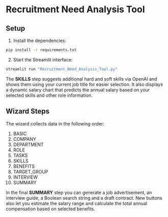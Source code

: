 # Recruitment Need Analysis Tool

## Setup

1. Install the dependencies:

```bash
pip install -r requirements.txt
```

2. Start the Streamlit interface:

```bash
streamlit run "Recruitment_Need_Analysis_Tool.py"
```

The **SKILLS** step suggests additional hard and soft skills via OpenAI and shows
them using your current job title for easier selection. It also displays a
dynamic salary chart that predicts the annual salary based on your selected
skills and other role information.

## Wizard Steps

The wizard collects data in the following order:

1. BASIC
2. COMPANY
3. DEPARTMENT
4. ROLE
5. TASKS
6. SKILLS
7. BENEFITS
8. TARGET_GROUP
9. INTERVIEW
10. SUMMARY

In the final **SUMMARY** step you can generate a job advertisement, an interview
guide, a Boolean search string and a draft contract. New buttons also let you
estimate the salary range and calculate the total annual compensation based on
selected benefits.
